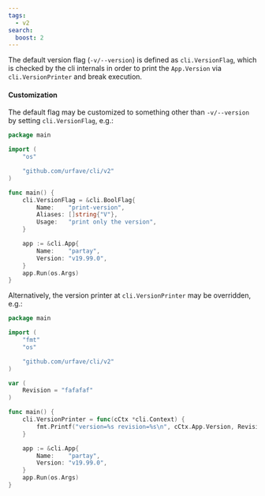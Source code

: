 ```yaml
---
tags:
  - v2
search:
  boost: 2
---
```


The default version flag (`-v/--version`) is defined as `cli.VersionFlag`, which
is checked by the cli internals in order to print the `App.Version` via
`cli.VersionPrinter` and break execution.

#### Customization

The default flag may be customized to something other than `-v/--version` by
setting `cli.VersionFlag`, e.g.:

<!-- {
  "args": ["&#45;&#45print-version"],
  "output": "partay version v19\\.99\\.0"
} -->
```go
package main

import (
	"os"

	"github.com/urfave/cli/v2"
)

func main() {
	cli.VersionFlag = &cli.BoolFlag{
		Name:    "print-version",
		Aliases: []string{"V"},
		Usage:   "print only the version",
	}

	app := &cli.App{
		Name:    "partay",
		Version: "v19.99.0",
	}
	app.Run(os.Args)
}
```

Alternatively, the version printer at `cli.VersionPrinter` may be overridden,
e.g.:

<!-- {
  "args": ["&#45;&#45version"],
  "output": "version=v19\\.99\\.0 revision=fafafaf"
} -->
```go
package main

import (
	"fmt"
	"os"

	"github.com/urfave/cli/v2"
)

var (
	Revision = "fafafaf"
)

func main() {
	cli.VersionPrinter = func(cCtx *cli.Context) {
		fmt.Printf("version=%s revision=%s\n", cCtx.App.Version, Revision)
	}

	app := &cli.App{
		Name:    "partay",
		Version: "v19.99.0",
	}
	app.Run(os.Args)
}
```

